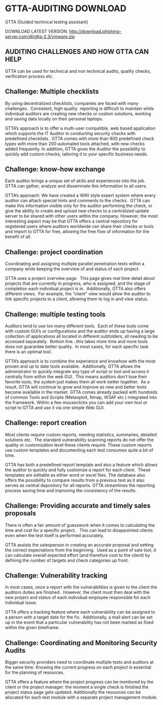 # GTTA-AUDITING DOWNLOAD
GTTA (Guided technical testing assistant)

DOWNLOAD LATEST VERSION: http://download.phishing-server.com/dl/gtta-2.3/vmware.zip



AUDITING CHALLENGES AND HOW GTTA CAN HELP
-----------------------------------------------------------------------------------
GTTA can be used for technical and non technical audits, quality checks, verification process etc.


Challenge: Multiple checklists 
-----------------------------------------------------------------------------------
By using decentralized checklists, companies are faced with many challenges.  Consistent, high quality  reporting is difficult to maintain while individual auditors are creating new checks or custom solutions, working and saving data locally on their personal laptops. 

GTTA’s approach is to offer a multi-user compatible, web based application which supports the IT Auditor in conducting security checks with predefined checklists.  GTTA comes with more than 900 predefined check types with more than 200 automated tools attached, with new checks added frequently. In addition, GTTA gives the Auditor the possibility to quickly add custom checks, tailoring it to your specific business needs.  


Challenge: know-how exchange
-----------------------------------------------------------------------------------
Each auditor brings a unique set of skills and experiences into the job.  GTTA can gather, analyze and disseminate this information to all users.  

GTTA’s approach: We have created a WIKI style expert system where every auditor can attach special hints and comments to the checks.  GTTA can make this information visible only for the auditor performing the check, or give the ability to create and upload new checks to a centralized update server to be shared with other users within the company. However, the most interesting aspect may be that GTTA offers a central repository for registered users where auditors worldwide can share their checks or tools and import to GTTA for free, allowing the free flow of information for the benefit of all. 



Challenge: project coordination
-----------------------------------------------------------------------------------
Coordinating and assigning multiple parallel penetration tests within a company while keeping the overview of and status of each project.  

GTTA uses a project overview page.  This page gives real time detail about projects that are currently in progress, who is assigned, and the stage of completion each individual project is in.  Additionally, GTTA also offers different views.  For example, the “client” view would allow the auditor to link specific projects to a client, allowing them to log in and view status. 

Challenge: multiple testing tools
-----------------------------------------------------------------------------------
Auditors tend to use too many different tools.  Each of these tools come with custom GUI’s or configurations and the auditor ends up having a large collection of applications all located in different subfolders, all needing to be accessed separately.  Bottom line…this takes more time and more tools does not guarantee better quality.  In most cases, for each specific task there is an optimal tool.   

GTTA’s approach is to combine the experience and knowhow with the most proven and up to date tools available.  Additionally, GTTA allows the administrator to quickly integrate any type of script or tool and access it centrally from within the web GUI.  This means auditors don’t lose their favorite tools, the system just makes them all work better together.  As a result, GTTA will continue to grow and improve as new and better tools become available in the market. GTTA comes already packed with hundreds of common Tools and Scripts (Metasploit, Nmap, W3AF etc.) integrated into the framework. Within a few mouseclicks you can add your own tool or script to GTTA and use it via one simple Web GUI. 


Challenge: report creation
-----------------------------------------------------------------------------------
Most clients require custom reports, needing statistics, summaries, detailed solutions etc.  The standard vulnerability scanning reports do not offer the quality or customization level these clients require. These custom reports use custom templates and documenting each test consumes quite a bit of time.   

GTTA has both a predefined report template and also a feature which allows the auditor to quickly and fully customize a report for each client.  These templates are editable as either word or excel files. The database also offers the possibility to compare results from a previous test as it also serves as central depository for all reports. GTTA streamlines the reporting process saving time and improving the consistency of the results.



Challenge: Providing accurate and timely sales proposals
-----------------------------------------------------------------------------------
There is often a fair amount of guesswork when it comes to calculating the time and cost for a specific project.   This can lead to disappointed clients even when the test itself is performed accurately.   

GTTA assists the salesperson in creating an accurate proposal and setting the correct expectations from the beginning.  Used as a point of sale tool, it can calculate overall expected effort (and therefore cost to the client) by defining the number of targets and check categories up front.   

Challenge: Vulnerability tracking
-----------------------------------------------------------------------------------
In most cases, once a report with the vulnerabilities is given to the client the auditors duties are finished.  However, the client must then deal with the new project and status of each individual employee responsible for each individual issue.  

GTTA offers a tracking feature where each vulnerability can be assigned to a person with a target date for the fix.  Additionally, a mail alert can be set up in the event that a particular vulnerability has not been marked as fixed within the given timeframe.  


Challenge: Coordinating and Monitoring Security Audits
-----------------------------------------------------------------------------------
Bigger security providers need to coordinate multiple tests and auditors at the same time. Knowing the current progress on each project is essential for the planning of resources.  

GTTA offers a feature where the project progress can be monitored by the client or the project manager: the moment a single check is finished the project status page gets updated. Additionally the resources can be allocated for each test module with a separate project management module. 


